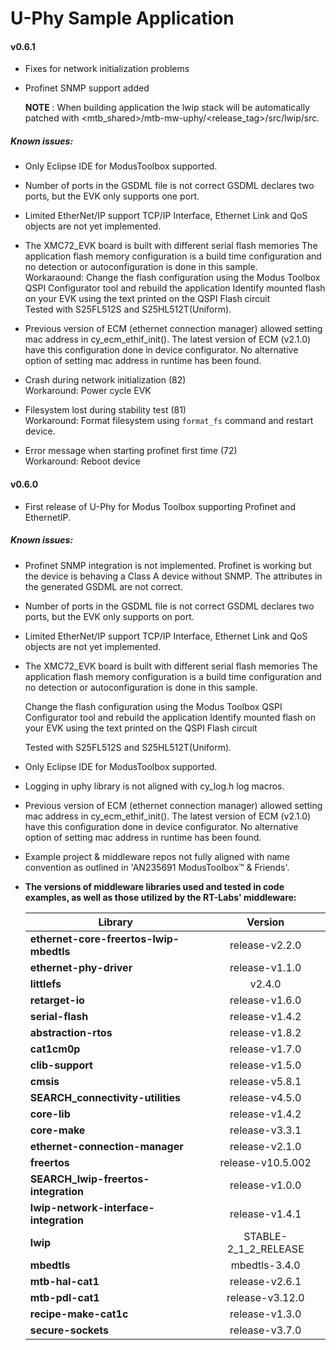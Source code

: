 # U-Phy Sample Application 

#### v0.6.1
* Fixes for network initialization problems
* Profinet SNMP support added

  **NOTE** : When building application the lwip stack will be automatically patched with <mtb_shared>/mtb-mw-uphy/<release_tag>/src/lwip/src.


##### Known issues:
* Only Eclipse IDE for ModusToolbox supported.

* Number of ports in the GSDML file is not correct
  GSDML declares two ports, but the EVK only supports one port.

* Limited EtherNet/IP support
  TCP/IP Interface, Ethernet Link and QoS objects are not yet implemented.

* The XMC72_EVK board is built with different serial flash memories
  The application flash memory configuration is a build time
  configuration and no detection or autoconfiguration is done
  in this sample.  
  Workaraound: Change the flash configuration using the Modus Toolbox
  QSPI Configurator tool and rebuild the application
  Identify mounted flash on your EVK using the text printed on the
  QSPI Flash circuit  
  Tested with S25FL512S and S25HL512T(Uniform).

* Previous version of ECM (ethernet connection manager) allowed setting mac address in cy_ecm_ethif_init(). The latest version of ECM (v2.1.0) have this configuration done in device configurator. No alternative option of setting mac address in runtime has been found.

* Crash during network initialization (82)  
  Workaround: Power cycle EVK

* Filesystem lost during stability test (81)  
  Workaround: Format filesystem using `format_fs` command and restart device.

* Error message when starting profinet first time (72)  
  Workaround: Reboot device


#### v0.6.0

* First release of U-Phy for Modus Toolbox supporting Profinet and EthernetIP.

##### Known issues:

* Profinet SNMP integration is not implemented. 
  Profinet is working but the device is behaving a Class A device without SNMP. 
  The attributes in the generated GSDML are not correct.

* Number of ports in the GSDML file is not correct
  GSDML declares two ports, but the EVK only supports on port.

* Limited EtherNet/IP support
  TCP/IP Interface, Ethernet Link and QoS objects are not yet implemented.

* The XMC72_EVK board is built with different serial flash memories
  The application flash memory configuration is a build time
  configuration and no detection or autoconfiguration is done
  in this sample.

  Change the flash configuration using the Modus Toolbox
  QSPI Configurator tool and rebuild the application
  Identify mounted flash on your EVK using the text printed on the
  QSPI Flash circuit

  Tested with S25FL512S and S25HL512T(Uniform).

* Only Eclipse IDE for ModusToolbox supported.

* Logging in uphy library is not aligned with cy_log.h log macros.

* Previous version of ECM (ethernet connection manager) allowed setting mac address in cy_ecm_ethif_init(). The latest version of ECM (v2.1.0) have this configuration done in device configurator. No alternative option of setting mac address in runtime has been found.

* Example project & middleware repos not fully aligned with name convention as outlined in 'AN235691  ModusToolbox™ & Friends'.

* **The versions of middleware libraries used and tested in code examples, as well as those utilized by the RT-Labs' middleware:**

  | Library                                 |       Version        |
  | --------------------------------------- | :------------------: |
  | **ethernet-core-freertos-lwip-mbedtls** |    release-v2.2.0    |
  | **ethernet-phy-driver**                 |    release-v1.1.0    |
  | **littlefs**                            |        v2.4.0        |
  | **retarget-io**                         |    release-v1.6.0    |
  | **serial-flash**                        |    release-v1.4.2    |
  | **abstraction-rtos**                    |    release-v1.8.2    |
  | **cat1cm0p**                            |    release-v1.7.0    |
  | **clib-support**                        |    release-v1.5.0    |
  | **cmsis**                               |    release-v5.8.1    |
  | **SEARCH_connectivity-utilities**       |    release-v4.5.0    |
  | **core-lib**                            |    release-v1.4.2    |
  | **core-make**                           |    release-v3.3.1    |
  | **ethernet-connection-manager**         |    release-v2.1.0    |
  | **freertos**                            |  release-v10.5.002   |
  | **SEARCH_lwip-freertos-integration**    |    release-v1.0.0    |
  | **lwip-network-interface-integration**  |    release-v1.4.1    |
  | **lwip**                                | STABLE-2_1_2_RELEASE |
  | **mbedtls**                             |    mbedtls-3.4.0     |
  | **mtb-hal-cat1**                        |    release-v2.6.1    |
  | **mtb-pdl-cat1**                        |   release-v3.12.0    |
  | **recipe-make-cat1c**                   |    release-v1.3.0    |
  | **secure-sockets**                      |    release-v3.7.0    |